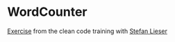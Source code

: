 # WordCounter


[Exercise](https://ccd-school.de/coding-dojo/agility-katas/word-count-i/) from the clean code training with [Stefan Lieser](https://lieser-online.de/)

